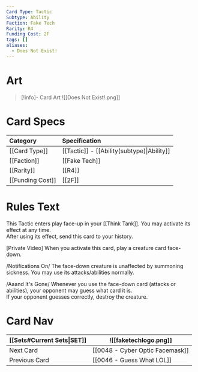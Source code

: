 ```yaml
---
Card Type: Tactic
Subtype: Ability
Faction: Fake Tech
Rarity: R4
Funding Cost: 2F
tags: []
aliases:
  - Does Not Exist!
---
```

# Art

> [!info]- Card Art
> ![[Does Not Exist!.png]]

# Card Specs

| Category | Specification| 
| :--- | :--- |
| [[Card Type]] | [[Tactic]] - [[Ability(subtype)\|Ability]] |  
| [[Faction]] | [[Fake Tech]] |  
| [[Rarity]] | [[R4]] |  
| [[Funding Cost]] | [[2F]] |  

# Rules Text  

This Tactic enters play face-up in your [[Think Tank]]. You may activate its effect at any time.  
After using its effect, send this card to your history.  

[Private Video] When you activate this card, play a creature card face-down.  

/Notifications On/ The face-down creature is unaffected by summoning sickness. You may use its attacks/abilities normally.  

/Aaand It's Gone/ Whenever you use the face-down card (attacks or abilities), your opponent may guess what card it is.   
If your opponent guesses correctly, destroy the creature.  

# Card Nav

| [[Sets#Current Sets\|SET]]           | ![[faketechlogo.png]]          |
| ------------- | ------------------------------ |
| Next Card     | [[0048 - Cyber Optic Facemask]] |
| Previous Card | [[0046 - Guess What LOL]]         |


